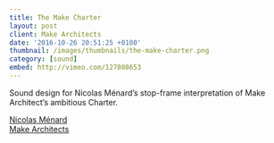 ```yaml
---
title: The Make Charter
layout: post
client: Make Architects
date: '2016-10-26 20:51:25 +0100'
thumbnail: /images/thumbnails/the-make-charter.png
category: [sound]
embed: http://vimeo.com/127808653
---
```


Sound design for Nicolas Ménard’s stop-frame interpretation of Make Architect’s ambitious Charter.

[Nicolas Ménard](http://www.nicolasmenard.com/)  
[Make Architects](http://www.makearchitects.com/)
